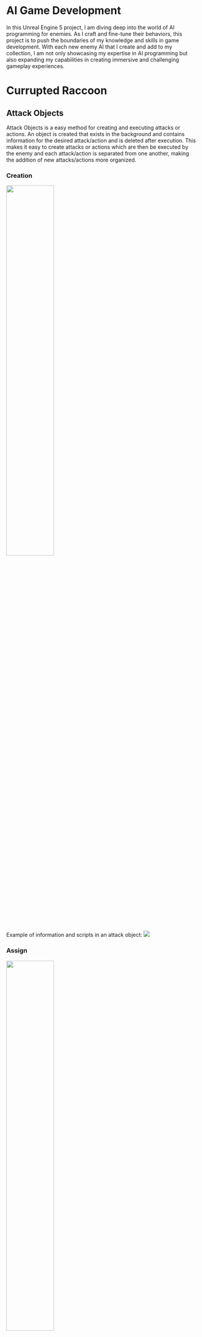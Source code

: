 # AI Game Development

In this Unreal Engine 5 project, I am diving deep into the world of AI programming for enemies. As I craft and fine-tune their behaviors, this project is to push the boundaries of my knowledge and skills in game development. 
With each new enemy AI that I create and add to my collection, I am not only showcasing my expertise in AI programming but also expanding my capabilities in creating immersive and challenging gameplay experiences.

# Currupted Raccoon

## Attack Objects
Attack Objects is a easy method for creating and executing attacks or actions.
An object is created that exists in the background and contains information for the desired attack/action and is deleted after execution. This makes it easy to create attacks or actions which are then be executed by the enemy and each attack/action is separated from one another, making the addition of new attacks/actions more organized.


 ### Creation
 <img src="https://github.com/Almin-B/Boss_AI/blob/main/AI_Gifs/CreateAttackObj.gif" width="50%" height="50%"/>

 Example of information and scripts in an attack object:
 ![](https://github.com/Almin-B/Boss_AI/blob/main/AI_Gifs/AttackObj_01.PNG)
 
 ### Assign
 <img src="https://github.com/Almin-B/Boss_AI/blob/main/AI_Gifs/AssignAttackObj.gif" width="50%" height="50%"/>
 
 ### Attack Execute
 <img src="https://github.com/Almin-B/Boss_AI/blob/main/AI_Gifs/ExecuteAttackObj.gif" width="50%" height="50%"/>
 
## Boss Entrance
A start sequence that is activated when entering the boss arena that starts the boss fight
<img src="https://github.com/Almin-B/Boss_AI/blob/main/AI_Gifs/BossAI_Entrance.gif" width="120%" height="120%"/>
## Attacks

 ### Simple Attacks
 Simple bite and claw attacks that are combined and executed rapidly by the boss
 
 ![](https://github.com/Almin-B/Boss_AI/blob/main/AI_Gifs/BossAI_Attack_Simple_01.gif)
 ![](https://github.com/Almin-B/Boss_AI/blob/main/AI_Gifs/BossAI_Attack_Simple_02.gif)
 
 ### Delayed Attack
 An attack that is delayed by the boss to disorient the player
 
 ![](https://github.com/Almin-B/Boss_AI/blob/main/AI_Gifs/BossAI_Attack_Delay.gif)
 
 ### Stumper Attack
 An environmental attack that deals damage to everything within a radius of the boss
 
 ![](https://github.com/Almin-B/Boss_AI/blob/main/AI_Gifs/BossAI_Attack_Stumper.gif)
 
 ### Roll Attack
 An attack that is added in the second phase (below 50 % boss life) in which the boss first jumps upwards and disappears from sight, only to deal major damage to the player after a short time with a roll attack. During this attack, the player is warned which side the attack is coming from (indicated by a red pulse effect in the HUD).
 
 ![](https://github.com/Almin-B/Boss_AI/blob/main/AI_Gifs/BossAI_RollAttack.gif)
 
## Player Action Reading and Player Punishment
The boss can read certain actions of the player and then execute counter attacks to punish the player. In this case, the boss only reads whether the player is healing, which means that badly timed heals are punished (the boss has a 50% chance of performing a counterattack).

![](https://github.com/Almin-B/Boss_AI/blob/main/AI_Gifs/BossAI_PunishAttack.gif)

## Boss Stunn
The Guard mechanic already implemented in SpearFighter was also used here, where the boss's guard breaks and he cannot move for a short time.

![](https://github.com/Almin-B/Boss_AI/blob/main/AI_Gifs/BossAI_Stunn.gif)

# SpearFighter

## Patrolling
Patrolling is pretty simple, the enemy moves to each PatrolPoint, waits there for a while and then moves on to the next one. In order to create a **PatrolPath**, you have to drag the blueprint **BP_EnemyPatrolPath** into the level and then you can add an array of vectors in the details panel, where for each new element a **Gizmo** is added, allowing you to set the respective **PatrolPoint Location**.

 ![](https://github.com/Almin-B/Boss_AI/blob/main/AI_Gifs/LanceFighterGIF-Pathfollowing.gif)
## Defense
 ### Guard Buildup
 The **Guard** is the enemy's **Defense Stamina**, which is built up when the enemy blocks attacks from the player. This bar is shown as a yellow outline around the enemy's life bar and is also reduced again if the player does not attack the enemy for a longer   period of time.
 ### Guard Break
 If the Guard bar is fully built up, the enemy's defense breaks, resulting in the opponent being stunned for a short time and losing life.
 
 ![](https://github.com/Almin-B/Boss_AI/blob/main/AI_Gifs/LanceFighterGIF-GuardBuildUpAndBreake.gif)
## Attacks

### 1. Spear Thrust
The Spear Thrust Attack, where the enemy rushes towards the player and damages the player when it hits him, is used to prevent the player from running away from the enemy so easily.
This attack is only executed by the enemy when he is far away from the player.

 ![](https://github.com/Almin-B/Boss_AI/blob/main/AI_Gifs/LanceFighterGIF-Thrust.gif)

### 2. Windblade Projectile Attack
The WindBlade Projectile Attack, in which the enemy shoots a projectile towards the player, is executed when the enemy is not too close to the player or after the enemy blocks an attack from the player and then dashes backwards to get distance to the player. The player can then dodge or block this attack.  

 ![](https://github.com/Almin-B/Boss_AI/blob/main/AI_Gifs/LanceFighterGIF-Windblade.gif)

### 3. Close Combat Attacks
The close combat attacks consist of 3 different fast attacks, where each attack has its own percentage probability of being executed. These probabilities are set in the corresponding enemy blueprint (e.g. BP_LanceFighter).  

### Attack 1
![](https://github.com/Almin-B/Boss_AI/blob/main/AI_Gifs/LanceFighterGIF-CombatAttack1.gif) 
### Attack 2
![](https://github.com/Almin-B/Boss_AI/blob/main/AI_Gifs/LanceFighterGIF-CombatAttack2.gif)
### Attack 3
![](https://github.com/Almin-B/Boss_AI/blob/main/AI_Gifs/LanceFighterGIF-CombatAttack3.gif)
